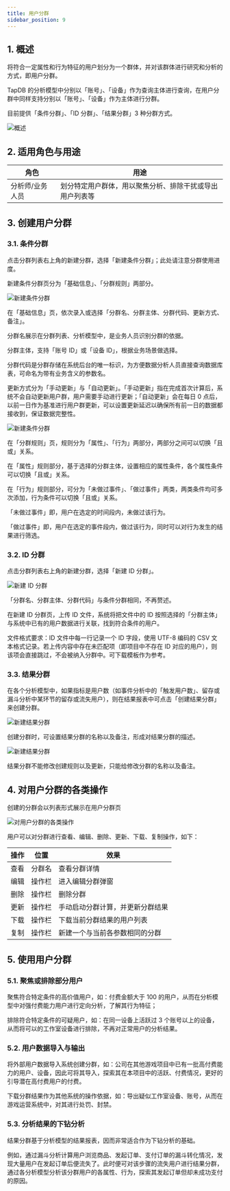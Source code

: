 ```yaml
---
title: 用户分群
sidebar_position: 9
---
```


## 1. 概述

将符合一定属性和行为特征的用户划分为一个群体，并对该群体进行研究和分析的方式，即用户分群。

TapDB 的分析模型中分别以「账号」、「设备」作为查询主体进行查询，在用户分群中同样支持分别以「账号」、「设备」作为主体进行分群。

目前提供「条件分群」、「ID 分群」、「结果分群」3 种分群方式。

![概述](/img/customEvent/cluster_summary.png)

## 2. 适用角色与用途

| 角色            | 用途                                                     |
| --------------- | -------------------------------------------------------- |
| 分析师/业务人员 | 划分特定用户群体，用以聚焦分析、排除干扰或导出用户列表等 |

## 3. 创建用户分群

### 3.1. 条件分群

点击分群列表右上角的新建分群，选择「新建条件分群」；此处请注意分群使用进度。

新建条件分群页分为「基础信息」、「分群规则」两部分。

![新建条件分群](/img/customEvent/cluster_create_condition_cluster1.png)

在「基础信息」页，依次录入或选择「分群名、分群主体、分群代码、更新方式、备注」。

分群名展示在分群列表、分析模型中，是业务人员识别分群的依据。

分群主体，支持「账号 ID」或「设备 ID」，根据业务场景做选择。

分群代码是分群存储在系统后台的唯一标识，为方便数据分析人员直接查询数据库表，可命名为带有业务含义的参数名。

更新方式分为「手动更新」与「自动更新」。「手动更新」指在完成首次计算后，系统不会自动更新用户群，用户需要手动进行更新；「自动更新」会在每日 0 点后，以前一日作为基准进行用户群更新，可以设置更新延迟以确保所有前一日的数据都接收到，保证数据完整性。

![新建条件分群](/img/customEvent/cluster_create_condition_cluster2.png)

在「分群规则」页，规则分为「属性」、「行为」两部分，两部分之间可以切换「且或」关系。

在「属性」规则部分，基于选择的分群主体，设置相应的属性条件，各个属性条件可以切换「且或」关系。

在「行为」规则部分，可分为「未做过事件」、「做过事件」两类，两类条件均可多次添加，行为条件可以切换「且或」关系。

「未做过事件」即，用户在选定的时间段内，未做过该行为。

「做过事件」即，用户在选定的事件段内，做过该行为，同时可以对行为发生的结果进行筛选。

### 3.2. ID 分群

点击分群列表右上角的新建分群，选择「新建 ID 分群」。

![新建 ID 分群](/img/customEvent/cluster_create_id_cluster.png)

「分群名、分群主体、分群代码」与条件分群相同，不再赘述。

在新建 ID 分群页，上传 ID 文件，系统将把文件中的 ID 按照选择的「分群主体」与系统中已有的用户数据进行关联，找到符合条件的用户。

文件格式要求：ID 文件中每一行记录一个 ID 字段，使用 UTF-8 编码的 CSV 文本格式记录。若上传内容中存在未匹配项（即项目中不存在 ID 对应的用户），则该项会直接跳过，不会被纳入分群中。可下载模板作为参考。

### 3.3. 结果分群

在各个分析模型中，如果指标是用户数（如事件分析中的「触发用户数」、留存或漏斗分析中某环节的留存或流失用户），则在结果报表中可点击「创建结果分群」来创建分群。

![新建结果分群](/img/customEvent/cluster_create_result_cluster1.png)

创建分群时，可设置结果分群的名称以及备注，形成对结果分群的描述。

![新建结果分群](/img/customEvent/cluster_create_result_cluster2.png)

结果分群不能修改创建规则以及更新，只能给修改分群的名称以及备注。

## 4. 对用户分群的各类操作

创建的分群会以列表形式展示在用户分群页

![对用户分群的各类操作](/img/customEvent/cluster_operation.png)

用户可以对分群进行查看、编辑、删除、更新、下载、复制操作，如下：

| 操作 | 位置   | 效果                             |
| ---- | ------ | -------------------------------- |
| 查看 | 分群名 | 查看分群详情                     |
| 编辑 | 操作栏 | 进入编辑分群弹窗                 |
| 删除 | 操作栏 | 删除分群                         |
| 更新 | 操作栏 | 手动启动分群计算，并更新分群结果 |
| 下载 | 操作栏 | 下载当前分群结果的用户列表       |
| 复制 | 操作栏 | 新建一个与当前各参数相同的分群   |

## 5. 使用用户分群

### 5.1. 聚焦或排除部分用户

聚焦符合特定条件的高价值用户，如：付费金额大于 100 的用户，从而在分析模型中对强付费能力用户进行定向分析，了解其行为特征；

排除符合特定条件的可疑用户，如：在同一设备上活跃过 3 个账号以上的设备，从而将可以的工作室设备进行排除，不再对正常用户的分析结果。

### 5.2. 用户数据导入与输出

将外部用户数据导入系统创建分群，如：公司在其他游戏项目中已有一批高付费能力的用户、设备，因此可将其导入，探索其在本项目中的活跃、付费情况，更好的引导潜在高付费用户的付费。

下载分群结果作为其他系统的操作依据，如：导出疑似工作室设备、账号，从而在游戏运营系统中，对其进行处罚、封禁。

### 5.3. 分析结果的下钻分析

结果分群基于分析模型的结果报表，因而非常适合作为下钻分析的基础。

例如，通过漏斗分析计算用户浏览商品、发起订单、支付订单的漏斗转化情况，发现大量用户在发起订单后便流失了。此时便可对该步骤的流失用户进行结果分群，通过各分析模型分析该分群用户的各属性、行为，探索其发起订单但却未成功支付的原因。
